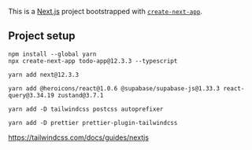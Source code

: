 This is a [Next.js](https://nextjs.org/) project bootstrapped with [`create-next-app`](https://github.com/vercel/next.js/tree/canary/packages/create-next-app).

## Project setup
~~~
npm install --global yarn
npx create-next-app todo-app@12.3.3 --typescript
~~~
~~~
yarn add next@12.3.3
~~~
~~~
yarn add @heroicons/react@1.0.6 @supabase/supabase-js@1.33.3 react-query@3.34.19 zustand@3.7.1
~~~
~~~
yarn add -D tailwindcss postcss autoprefixer
~~~
~~~
yarn add -D prettier prettier-plugin-tailwindcss
~~~
https://tailwindcss.com/docs/guides/nextjs
